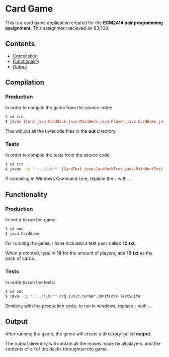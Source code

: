 # Card Game 
This is a card game application created for the __ECM2414 pair programming assignment__. This assignment recieved an 83/100.

## Contents

 - [Compilation](#Compiling) 
 - [Functionality](#Usage)
 - [Output](#Output)

## Compilation

### Production 

In order to compile the game from the source code:

```bash
$ cd src
$ javac {Card.java,CardDeck.java,MainDeck.java,Player.java,CardGame.java} -d ../out
```

This will put all the bytecode files in the __out__ directory.

### Tests 

In order to compile the tests from the source code:

```bash
$ cd src
$ javac -cp ".:../lib/*" {CardTest.java,CardDeckTest.java,MainDeckTest.java,PlayerTest.java,CardGameTest.java} -d ../out
```

If compiling in Windows Command Line, replace the `:` with `;`.

## Functionality

### Production

In order to run the game:

```bash
$ cd out
$ java CardGame
```

For running the game, I have included a test pack called __10.txt__.

When prompted, type in __10__ for the amount of players, and __10.txt__ as the pack of cards.

### Tests

In order to run the tests:

```bash
$ cd out
$ java -cp ".:../lib/*" org.junit.runner.JUnitCore TestSuite
```

Similarly with the production code, to run in windows, replace `:` with `;`.

## Output 

After running the game, the game will create a directory called __output__.

The output directory will contain all the moves made by all players, and the contents of all of the decks throughout the game.
